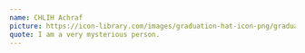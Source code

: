 ```yaml
---
name: CHLIH Achraf
picture: https://icon-library.com/images/graduation-hat-icon-png/graduation-hat-icon-png-29.jpg
quote: I am a very mysterious person.
---
```

